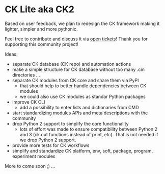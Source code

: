 # CK Lite aka CK2

Based on user feedback, we plan to redesign the CK framework making it lighter, simpler and more pythonic.

Feel free to contribute and discuss it via [open tickets](https://github.com/ctuning/ck/issues)! Thank you for supporting this community project!

Ideas:
* separate CK database (CK repo) and automation actions
* make a simple structure for CK database without too many .cm directories ...
* separate CK modules from CK core and share them via PyPI
  * that should help to better handle dependencies between CK modules
  * we could also use CK modules as standar Python packages
* improve CK CLI
  * add a possibility to enter lists and dictionaries from CMD
* start standardizing modules APIs and meta descriptions with the community
* drop Python 2 support to simplify the core functionality 
  * lots of effort was made to ensure compatibility between Python 2 and 3
    (ck.out functions instead of print, etc). That is not needed 
    if we drop Python 2 support.
* provide more tests for CK workflows
* simplify and standardize CK platform, env, soft, package, program, experiment modules

More to come soon ;) ...
